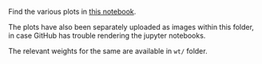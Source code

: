 Find the various plots in [this notebook](https://github.com/Ayushk4/WAN_PDE/blob/master/Images%20for%20elliptic_dirichlet%20dims-5/Plots%20-%20GPU.ipynb).

The plots have also been separately uploaded as images within this folder, in case GitHub has trouble rendering the jupyter notebooks.

The relevant weights for the same are available in `wt/` folder.
